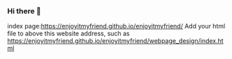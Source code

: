 ### Hi there 👋

<!--
**enjoyitmyfriend/enjoyitmyfriend** is a ✨ _special_ ✨ repository because its `README.md` (this file) appears on your GitHub profile.

Here are some ideas to get you started:

- 🔭 I’m currently working on ...
- 🌱 I’m currently learning ...
- 👯 I’m looking to collaborate on ...
- 🤔 I’m looking for help with ...
- 💬 Ask me about ...
- 📫 How to reach me: ...
- 😄 Pronouns: ...
- ⚡ Fun fact: ...
-->
index page:https://enjoyitmyfriend.github.io/enjoyitmyfriend/
Add your html file to above this website address, such as https://enjoyitmyfriend.github.io/enjoyitmyfriend/webpage_design/index.html
